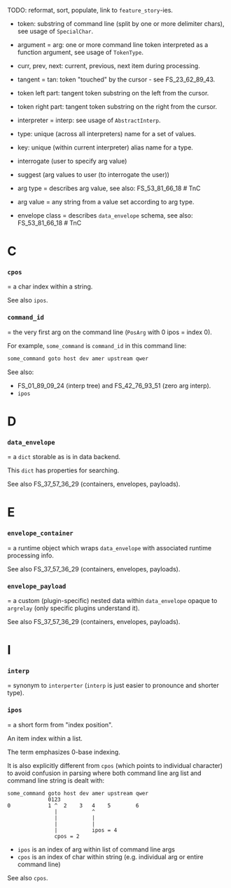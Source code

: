 
TODO: reformat, sort, populate, link to `feature_story`-ies.

*   token: substring of command line (split by one or more delimiter chars), see usage of `SpecialChar`.
*   argument = arg: one or more command line token interpreted as a function argument, see usage of `TokenType`.
*   curr, prev, next: current, previous, next item during processing.
*   tangent = tan: token "touched" by the cursor - see FS_23_62_89_43.
*   token left part: tangent token substring on the left from the cursor.
*   token right part: tangent token substring on the right from the cursor.
*   interpreter = interp: see usage of `AbstractInterp`.

*   type: unique (across all interpreters) name for a set of values.
*   key: unique (within current interpreter) alias name for a type.

*   interrogate (user to specify arg value)
*   suggest (arg values to user (to interrogate the user))

*   arg type = describes arg value, see also: FS_53_81_66_18 # TnC
*   arg value = any string from a value set according to arg type.
*   envelope class = describes `data_envelope` schema, see also: FS_53_81_66_18 # TnC

# C

### `cpos`

= a char index within a string.

See also `ipos`.

### `command_id`

= the very first arg on the command line (`PosArg` with 0 ipos = index 0).

For example, `some_command` is `command_id` in this command line:

```sh
some_command goto host dev amer upstream qwer
```

See also:
*   FS_01_89_09_24 (interp tree) and FS_42_76_93_51 (zero arg interp).
*   `ipos`

# D

### `data_envelope`

= a `dict` storable as is in data backend.

This `dict` has properties for searching.

See also FS_37_57_36_29 (containers, envelopes, payloads).

# E

### `envelope_container`

= a runtime object which wraps `data_envelope` with associated runtime processing info.

See also FS_37_57_36_29 (containers, envelopes, payloads).

### `envelope_payload`

= a custom (plugin-specific) nested data within `data_envelope` opaque to `argrelay`
(only specific plugins understand it).

See also FS_37_57_36_29 (containers, envelopes, payloads).

# I

### `interp`

= synonym to `interperter` (`interp` is just easier to pronounce and shorter type).

### `ipos`

= a short form from "index position".

An item index within a list.

The term emphasizes 0-base indexing.

It is also explicitly different from `cpos` (which points to individual character)<br/>
to avoid confusion in parsing where both command line arg list and command line string is dealt with:

```
some_command goto host dev amer upstream qwer
             0123
0            1 ^  2    3   4    5        6
               |           ^
               |           |
               |           |
               |           ipos = 4
               cpos = 2
```

*   `ipos` is an index of arg within list of command line args
*   `cpos` is an index of char within string (e.g. individual arg or entire command line)

See also `cpos`.

